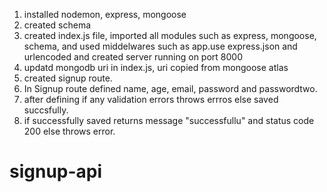 1. installed nodemon, express, mongoose
2. created schema
3. created index.js file, imported all modules such as express, mongoose, schema, and used middelwares such as app.use express.json and urlencoded and created server running on port 8000
4. updatd mongodb uri in index.js, uri copied from mongoose atlas
5. created signup route. 
6. In Signup route defined name, age, email, password and passwordtwo.
7. after defining if any validation errors throws errros else saved succsfully.
8. if successfully saved returns message "successfullu" and status code 200 else throws error.

# signup-api
